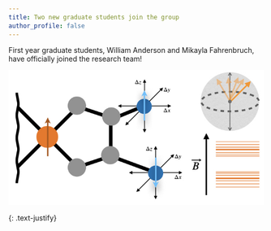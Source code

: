 ```yaml
---
title: Two new graduate students join the group
author_profile: false
---
```


First year graduate students, William Anderson and Mikayla Fahrenbruch, have officially joined the research team! 

<img src="/assets/images/chem-sci-toc-2024.jpeg" alt="" class="center"> 

{: .text-justify}
